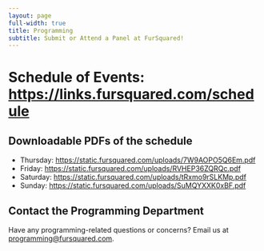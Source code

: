 ```yaml
---
layout: page
full-width: true
title: Programming
subtitle: Submit or Attend a Panel at FurSquared!
---
```



# Schedule of Events: <https://links.fursquared.com/schedule>

## Downloadable PDFs of the schedule
- Thursday: <https://static.fursquared.com/uploads/7W9AOPO5Q6Em.pdf>
- Friday: <https://static.fursquared.com/uploads/RVHEP36ZQRQc.pdf>
- Saturday: <https://static.fursquared.com/uploads/tRxmo9rSLKMp.pdf>
- Sunday: <https://static.fursquared.com/uploads/SuMQYXXK0xBF.pdf>

## Contact the Programming Department

Have any programming-related questions or concerns? Email us at [programming@fursquared.com](mailto:programming@fursquared.com).

